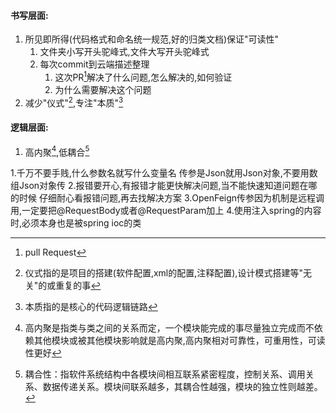 #### 书写层面:
1. 所见即所得(代码格式和命名统一规范,好的归类文档)保证"可读性"
	1. 文件夹小写开头驼峰式,文件大写开头驼峰式
	2. 每次commit到云端描述整理
		1. 这次PR[^5]解决了什么问题,怎么解决的,如何验证
		2. 为什么需要解决这个问题
2. 减少"仪式"[^1],专注"本质"[^2]


#### 逻辑层面:
1. 高内聚[^3],低耦合[^4]












[^1]:仪式指的是项目的搭建(软件配置,xml的配置,注释配置),设计模式搭建等"无关"的或重复的事
[^2]:本质指的是核心的代码逻辑链路
[^3]:高内聚是指类与类之间的关系而定，一个模块能完成的事尽量独立完成而不依赖其他模块或被其他模块影响就是高内聚,高内聚相对可靠性，可重用性，可读性更好
[^4]:耦合性：指软件系统结构中各模块间相互联系紧密程度，控制关系、调用关系、数据传递关系。模块间联系越多，其耦合性越强，模块的独立性则越差。
[^5]:pull Request
















1.千万不要手贱,什么参数名就写什么变量名 传参是Json就用Json对象,不要用数组Json对象传
2.报错要开心,有报错才能更快解决问题,当不能快速知道问题在哪的时候 仔细耐心看报错问题,再去找解决方案
3.OpenFeign传参因为机制是远程调用,一定要把@RequestBody或者@RequestParam加上
4.使用注入spring的内容时,必须本身也是被spring ioc的类